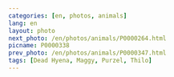 ```yaml
---
categories: [en, photos, animals]
lang: en
layout: photo
next_photo: /en/photos/animals/P0000264.html
picname: P0000338
prev_photo: /en/photos/animals/P0000347.html
tags: [Dead Hyena, Maggy, Purzel, Thilo]
---
```

